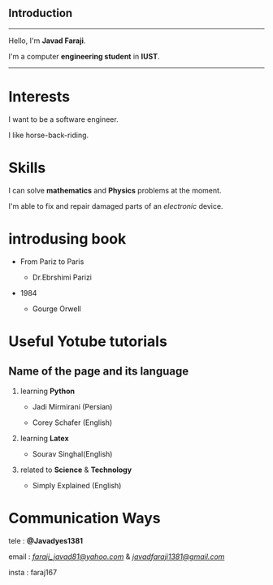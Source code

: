 ## Introduction
---
Hello, I'm __Javad Faraji__.

I'm a computer **engineering student** in **IUST**.

---
# Interests

I want to be a software engineer.


I like horse-back-riding.


# Skills

I can solve __mathematics__ and __Physics__ problems at the moment.

I'm able to fix and repair damaged parts of an _electronic_ device.

# introdusing book

+ From Pariz to Paris
  
    + Dr.Ebrshimi Parizi
  
+ 1984
  
    + Gourge Orwell
    

# Useful Yotube tutorials

## Name of the page and its language

1. learning __Python__

    + Jadi Mirmirani (Persian)
    
    + Corey Schafer (English)
    
2. learning __Latex__
    
    + Sourav Singhal(English)
    
    
3. related to __Science__  &  __Technology__

    + Simply Explained (English)
    
    


# Communication Ways

tele : __@Javadyes1381__

email : *faraji_javad81@yahoo.com*  &  *javadfaraji1381@gmail.com*

insta : faraj167


